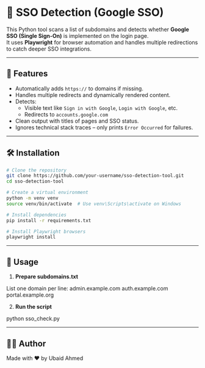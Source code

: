 # 🔐 SSO Detection (Google SSO)

This Python tool scans a list of subdomains and detects whether **Google SSO (Single Sign-On)** is implemented on the login page.  
It uses **Playwright** for browser automation and handles multiple redirections to catch deeper SSO integrations.

---

## 📌 Features

- Automatically adds `https://` to domains if missing.
- Handles multiple redirects and dynamically rendered content.
- Detects:
  - Visible text like `Sign in with Google`, `Login with Google`, etc.
  - Redirects to `accounts.google.com`
- Clean output with titles of pages and SSO status.
- Ignores technical stack traces – only prints `Error Occurred` for failures.

---

## 🛠️ Installation

```bash
# Clone the repository
git clone https://github.com/your-username/sso-detection-tool.git
cd sso-detection-tool

# Create a virtual environment
python -m venv venv
source venv/bin/activate  # Use venv\Scripts\activate on Windows

# Install dependencies
pip install -r requirements.txt

# Install Playwright browsers
playwright install
```

---

## 📄 Usage


1. **Prepare subdomains.txt**

List one domain per line:
admin.example.com
auth.example.com
portal.example.org

2. **Run the script**

python sso_check.py

---

## 🙋‍♂️ Author
Made with ❤️ by Ubaid Ahmed
